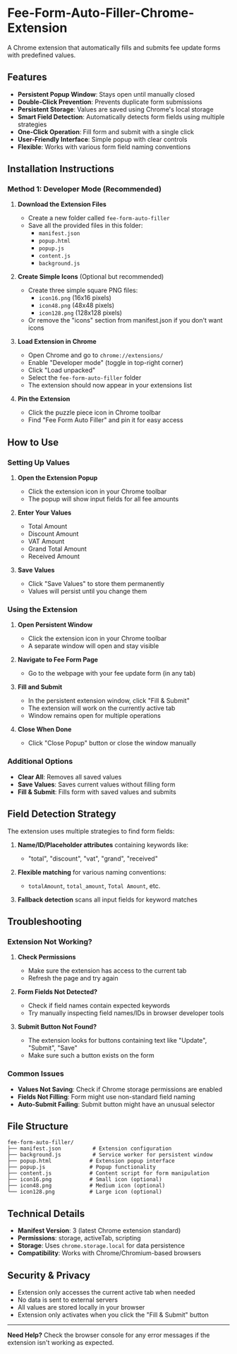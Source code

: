 # Fee-Form-Auto-Filler-Chrome-Extension
A Chrome extension that automatically fills and submits fee update forms with predefined values.

## Features

- **Persistent Popup Window**: Stays open until manually closed
- **Double-Click Prevention**: Prevents duplicate form submissions
- **Persistent Storage**: Values are saved using Chrome's local storage
- **Smart Field Detection**: Automatically detects form fields using multiple strategies
- **One-Click Operation**: Fill form and submit with a single click
- **User-Friendly Interface**: Simple popup with clear controls
- **Flexible**: Works with various form field naming conventions

## Installation Instructions

### Method 1: Developer Mode (Recommended)

1. **Download the Extension Files**
   - Create a new folder called `fee-form-auto-filler`
   - Save all the provided files in this folder:
     - `manifest.json`
     - `popup.html`
     - `popup.js`
     - `content.js`
     - `background.js`

2. **Create Simple Icons** (Optional but recommended)
   - Create three simple square PNG files:
     - `icon16.png` (16x16 pixels)
     - `icon48.png` (48x48 pixels) 
     - `icon128.png` (128x128 pixels)
   - Or remove the "icons" section from manifest.json if you don't want icons

3. **Load Extension in Chrome**
   - Open Chrome and go to `chrome://extensions/`
   - Enable "Developer mode" (toggle in top-right corner)
   - Click "Load unpacked"
   - Select the `fee-form-auto-filler` folder
   - The extension should now appear in your extensions list

4. **Pin the Extension**
   - Click the puzzle piece icon in Chrome toolbar
   - Find "Fee Form Auto Filler" and pin it for easy access

## How to Use

### Setting Up Values

1. **Open the Extension Popup**
   - Click the extension icon in your Chrome toolbar
   - The popup will show input fields for all fee amounts

2. **Enter Your Values**
   - Total Amount
   - Discount Amount  
   - VAT Amount
   - Grand Total Amount
   - Received Amount

3. **Save Values**
   - Click "Save Values" to store them permanently
   - Values will persist until you change them

### Using the Extension

1. **Open Persistent Window**
   - Click the extension icon in your Chrome toolbar
   - A separate window will open and stay visible

2. **Navigate to Fee Form Page**
   - Go to the webpage with your fee update form (in any tab)

3. **Fill and Submit**
   - In the persistent extension window, click "Fill & Submit"
   - The extension will work on the currently active tab
   - Window remains open for multiple operations

4. **Close When Done**
   - Click "Close Popup" button or close the window manually

### Additional Options

- **Clear All**: Removes all saved values
- **Save Values**: Saves current values without filling form
- **Fill & Submit**: Fills form with saved values and submits

## Field Detection Strategy

The extension uses multiple strategies to find form fields:

1. **Name/ID/Placeholder attributes** containing keywords like:
   - "total", "discount", "vat", "grand", "received"

2. **Flexible matching** for various naming conventions:
   - `totalAmount`, `total_amount`, `Total Amount`, etc.

3. **Fallback detection** scans all input fields for keyword matches

## Troubleshooting

### Extension Not Working?

1. **Check Permissions**
   - Make sure the extension has access to the current tab
   - Refresh the page and try again

2. **Form Fields Not Detected?**
   - Check if field names contain expected keywords
   - Try manually inspecting field names/IDs in browser developer tools

3. **Submit Button Not Found?**
   - The extension looks for buttons containing text like "Update", "Submit", "Save"
   - Make sure such a button exists on the form

### Common Issues

- **Values Not Saving**: Check if Chrome storage permissions are enabled
- **Fields Not Filling**: Form might use non-standard field naming
- **Auto-Submit Failing**: Submit button might have an unusual selector

## File Structure

```
fee-form-auto-filler/
├── manifest.json          # Extension configuration
├── background.js          # Service worker for persistent window
├── popup.html            # Extension popup interface  
├── popup.js              # Popup functionality
├── content.js            # Content script for form manipulation
├── icon16.png            # Small icon (optional)
├── icon48.png            # Medium icon (optional)
└── icon128.png           # Large icon (optional)
```

## Technical Details

- **Manifest Version**: 3 (latest Chrome extension standard)
- **Permissions**: storage, activeTab, scripting
- **Storage**: Uses `chrome.storage.local` for data persistence
- **Compatibility**: Works with Chrome/Chromium-based browsers

## Security & Privacy

- Extension only accesses the current active tab when needed
- No data is sent to external servers
- All values are stored locally in your browser
- Extension only activates when you click the "Fill & Submit" button

---

**Need Help?** Check the browser console for any error messages if the extension isn't working as expected.
